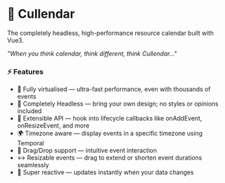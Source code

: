 # 📅 Cullendar

The completely headless, high-performance resource calendar built with Vue3.

_"When you think calendar, think different, think Cullendar..."_

### ⚡ Features

- 💨 Fully virtualised — ultra-fast performance, even with thousands of events
- 🧩 Completely Headless — bring your own design; no styles or opinions included
- 🧠 Extensible API — hook into lifecycle callbacks like onAddEvent, onResizeEvent, and more
- 🌍 Timezone aware — display events in a specific timezone using Temporal
- 🤏 Drag/Drop support — intuitive event interaction
- ↔️ Resizable events — drag to extend or shorten event durations seamlessly
- 🔄 Super reactive — updates instantly when your data changes
